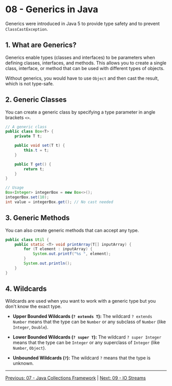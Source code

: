 # 08 - Generics in Java

Generics were introduced in Java 5 to provide type safety and to prevent `ClassCastException`.

## 1. What are Generics?

Generics enable types (classes and interfaces) to be parameters when defining classes, interfaces, and methods. This allows you to create a single class, interface, or method that can be used with different types of objects.

Without generics, you would have to use `Object` and then cast the result, which is not type-safe.

## 2. Generic Classes

You can create a generic class by specifying a type parameter in angle brackets `<>`.

```java
// A generic class
public class Box<T> {
    private T t;

    public void set(T t) {
        this.t = t;
    }

    public T get() {
        return t;
    }
}

// Usage
Box<Integer> integerBox = new Box<>();
integerBox.set(10);
int value = integerBox.get(); // No cast needed
```

## 3. Generic Methods

You can also create generic methods that can accept any type.

```java
public class Util {
    public static <T> void printArray(T[] inputArray) {
        for (T element : inputArray) {
            System.out.printf("%s ", element);
        }
        System.out.println();
    }
}
```

## 4. Wildcards

Wildcards are used when you want to work with a generic type but you don't know the exact type.

*   **Upper Bounded Wildcards (`? extends T`):** The wildcard `? extends Number` means that the type can be `Number` or any subclass of `Number` (like `Integer`, `Double`).

*   **Lower Bounded Wildcards (`? super T`):** The wildcard `? super Integer` means that the type can be `Integer` or any superclass of `Integer` (like `Number`, `Object`).

*   **Unbounded Wildcards (`?`):** The wildcard `?` means that the type is unknown.

---

[Previous: 07 - Java Collections Framework](../07-Java-Collections-Framework/README.md) | [Next: 09 - IO Streams](../09-IO-Streams/README.md)
